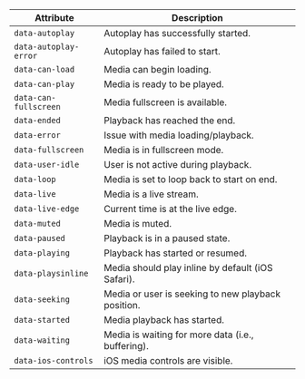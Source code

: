 | Attribute             | Description                                        |
| --------------------- | -------------------------------------------------- |
| `data-autoplay`       | Autoplay has successfully started.                 |
| `data-autoplay-error` | Autoplay has failed to start.                      |
| `data-can-load`       | Media can begin loading.                           |
| `data-can-play`       | Media is ready to be played.                       |
| `data-can-fullscreen` | Media fullscreen is available.                     |
| `data-ended`          | Playback has reached the end.                      |
| `data-error`          | Issue with media loading/playback.                 |
| `data-fullscreen`     | Media is in fullscreen mode.                       |
| `data-user-idle`      | User is not active during playback.                |
| `data-loop`           | Media is set to loop back to start on end.         |
| `data-live`           | Media is a live stream.                            |
| `data-live-edge`      | Current time is at the live edge.                  |
| `data-muted`          | Media is muted.                                    |
| `data-paused`         | Playback is in a paused state.                     |
| `data-playing`        | Playback has started or resumed.                   |
| `data-playsinline`    | Media should play inline by default (iOS Safari).  |
| `data-seeking`        | Media or user is seeking to new playback position. |
| `data-started`        | Media playback has started.                        |
| `data-waiting`        | Media is waiting for more data (i.e., buffering).  |
| `data-ios-controls`   | iOS media controls are visible.                    |
